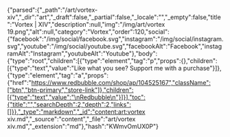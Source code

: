{"parsed":{"_path":"/art/vortex-xiv","_dir":"art","_draft":false,"_partial":false,"_locale":"","_empty":false,"title":"Vortex | XIV","description":null,"img":"/img/art/vortex 19.png","alt":null,"category":"Vortex","order":120,"social":{"facebook":"/img/social/facebook.svg","instagram":"/img/social/instagram.svg","youtube":"/img/social/youtube.svg","facebookAlt":"Facebook","instagramAlt":"Instagram","youtubeAlt":"Youtube"},"body":{"type":"root","children":[{"type":"element","tag":"p","props":{},"children":[{"type":"text","value":"Like what you see? Support me with a purchase"}]},{"type":"element","tag":"a","props":{"href":"https://www.redbubble.com/shop/ap/104525167","className":["btn","btn-primary","store-link"]},"children":[{"type":"text","value":"\nRedbubble\n"}]}],"toc":{"title":"","searchDepth":2,"depth":2,"links":[]}},"_type":"markdown","_id":"content:art:vortex xiv.md","_source":"content","_file":"art/vortex xiv.md","_extension":"md"},"hash":"KWmvOmUX0P"}